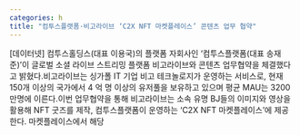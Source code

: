 ```yaml
---
categories: h
title: "컴투스플랫폼·비고라이브 ‘C2X NFT 마켓플레이스’ 콘텐츠 업무 협약"
---
```

[데이터넷] 컴투스홀딩스(대표 이용국)의 플랫폼 자회사인 ‘컴투스플랫폼(대표 송재준)’이 글로벌 소셜 라이브 스트리밍 플랫폼 비고라이브와 콘텐츠 업무협약을 체결했다고 밝혔다.비고라이브는 싱가폴 IT 기업 비고 테크놀로지가 운영하는 서비스로, 현재 150개 이상의 국가에서 4 억 명 이상의 유저풀을 보유하고 있으며 평균 MAU는 3200만명에 이른다.이번 업무협약을 통해 비고라이브는 소속 유명 BJ들의 이미지와 영상을 활용해 NFT 굿즈를 제작, 컴투스플랫폼이 운영하는 ‘C2X NFT 마켓플레이스’에 제공한다. 마켓플레이스에서 해당